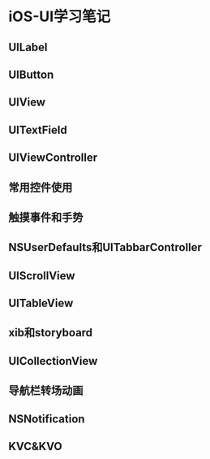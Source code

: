 # iOS-UI学习笔记

## UILabel

## UIButton

## UIView

## UITextField

## UIViewController

## 常用控件使用

## 触摸事件和手势

## NSUserDefaults和UITabbarController

## UIScrollView

## UITableView

## xib和storyboard

## UICollectionView

## 导航栏转场动画

## NSNotification

## KVC&KVO